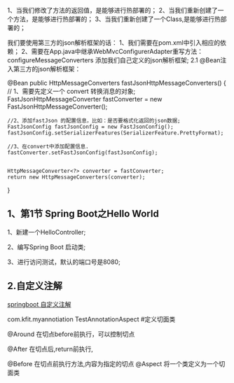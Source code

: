 

1、当我们修改了方法的返回值，是能够进行热部署的；
2、当我们重新创建了一个方法，是能够进行热部署的；
3、当我们重新创建了一个Class,是能够进行热部署的；



我们要使用第三方的json解析框架的话：
1、我们需要在pom.xml中引入相应的依赖；
2、需要在App.java中继承WebMvcConfigurerAdapter重写方法：configureMessageConverters 添加我们自己定义的json解析框架;
2.1 @Bean注入第三方的json解析框架：

@Bean
public HttpMessageConverters fastJsonHttpMessageConverters() {
	// 1、需要先定义一个 convert 转换消息的对象;
	FastJsonHttpMessageConverter fastConverter = new FastJsonHttpMessageConverter();
	
	//2、添加fastJson 的配置信息，比如：是否要格式化返回的json数据;
	FastJsonConfig fastJsonConfig = new FastJsonConfig();
	fastJsonConfig.setSerializerFeatures(SerializerFeature.PrettyFormat);
	
	//3、在convert中添加配置信息.
	fastConverter.setFastJsonConfig(fastJsonConfig);
	
	
	HttpMessageConverter<?> converter = fastConverter;
	return new HttpMessageConverters(converter);
}






1、第1节 Spring Boot之Hello World
-------------------------------------------------
1、新建一个HelloController;

2、编写Spring Boot 启动类;

3、进行访问测试，默认的端口号是8080;

2.自定义注解
-------------------------------
[springboot 自定义注解](https://blog.csdn.net/yb546822612/article/details/88116654)

com.kfit.myannotiation
TestAnnotationAspect #定义切面类

@Around 在切点before前执行，可以控制切点

@After 在切点后,return前执行,

@Before 在切点前执行方法,内容为指定的切点
@Aspect 将一个类定义为一个切面类



